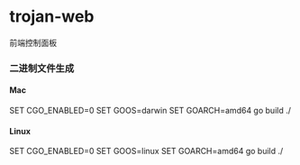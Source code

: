 # trojan-web
前端控制面板

### 二进制文件生成
#### Mac
SET CGO_ENABLED=0
SET GOOS=darwin
SET GOARCH=amd64
go build ./
 
#### Linux
SET CGO_ENABLED=0
SET GOOS=linux
SET GOARCH=amd64
go build ./